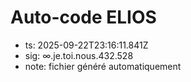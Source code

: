 # Auto-code ELIOS
- ts: 2025-09-22T23:16:11.841Z
- sig: ∞.je.toi.nous.432.528
- note: fichier généré automatiquement